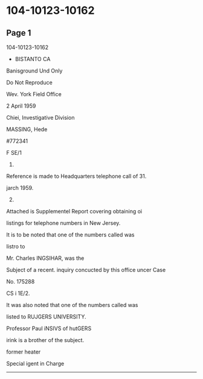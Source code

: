 # 104-10123-10162

## Page 1

104-10123-10162

* BISTANTO CA

Banisground Und Only

Do Not Reproduce

Wev. York Field Office

2 April 1959

Chiei, Investigative Division

MASSING, Hede

#772341

F SE/1

1.

Reference is made to Headquarters telephone call of 31.

jarch 1959.

2.

Attached is Supplementel Report covering obtaining oi

listings for telephone numbers in New Jersey.

It is to be noted that one of the numbers called was

Iistro to

Mr. Charles INGSIHAR, was the

Subject of a recent. inquiry concucted by this office uncer Case

No. 175288

CS i 1E/2.

It was also noted that one of the numbers called was

listed to RUJGERS UNIVERSITY.

Professor Paul iNSIVS of hutGERS

irink is a brother of the subject.

former heater

Special igent in Charge

---

